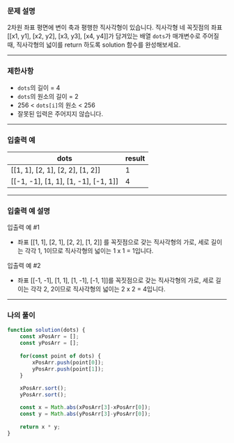 ### **문제 설명**

2차원 좌표 평면에 변이 축과 평행한 직사각형이 있습니다. 직사각형 네 꼭짓점의 좌표 [[x1, y1], [x2, y2], [x3, y3], [x4, y4]]가 담겨있는 배열 `dots`가 매개변수로 주어질 때, 직사각형의 넓이를 return 하도록 solution 함수를 완성해보세요.

---

### 제한사항

- `dots`의 길이 = 4
- `dots`의 원소의 길이 = 2
- 256 < `dots[i]`의 원소 < 256
- 잘못된 입력은 주어지지 않습니다.

---

### 입출력 예

| dots | result |
| --- | --- |
| [[1, 1], [2, 1], [2, 2], [1, 2]] | 1 |
| [[-1, -1], [1, 1], [1, -1], [-1, 1]] | 4 |

---

### 입출력 예 설명

입출력 예 #1

- 좌표 [[1, 1], [2, 1], [2, 2], [1, 2]] 를 꼭짓점으로 갖는 직사각형의 가로, 세로 길이는 각각 1, 1이므로 직사각형의 넓이는 1 x 1 = 1입니다.

입출력 예 #2

- 좌표 [[-1, -1], [1, 1], [1, -1], [-1, 1]]를 꼭짓점으로 갖는 직사각형의 가로, 세로 길이는 각각 2, 2이므로 직사각형의 넓이는 2 x 2 = 4입니다.

---

### 나의 풀이

```javascript
function solution(dots) {
    const xPosArr = [];
    const yPosArr = [];
    
    for(const point of dots) {
        xPosArr.push(point[0]);
        yPosArr.push(point[1]);
    }
    
    xPosArr.sort();
    yPosArr.sort();

    const x = Math.abs(xPosArr[3]-xPosArr[0]);
    const y = Math.abs(yPosArr[3]-yPosArr[0]);
    
    return x * y;
}
```